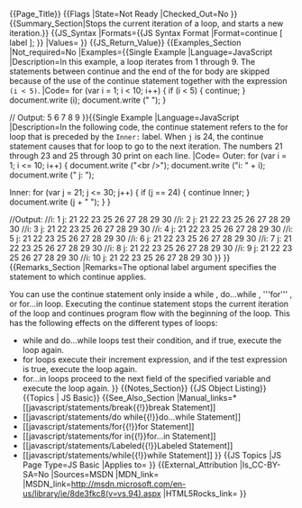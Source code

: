{{Page_Title}}
{{Flags
|State=Not Ready
|Checked_Out=No
}}
{{Summary_Section|Stops the current iteration of a loop, and starts a new iteration.}}
{{JS_Syntax
|Formats={{JS Syntax Format
|Format=continue [ label ];
}}
|Values=
}}
{{JS_Return_Value}}
{{Examples_Section
|Not_required=No
|Examples={{Single Example
|Language=JavaScript
|Description=In this example, a loop iterates from 1 through 9. The statements between continue and the end of the for body are skipped because of the use of the continue statement together with the expression <code>(i &lt; 5)</code>.
|Code= for (var i = 1; i &lt; 10; i++) {
     if (i &lt; 5) {
         continue;
     }
     document.write (i);
     document.write (" ");
 }
 
 // Output: 5 6 7 8 9
}}{{Single Example
|Language=JavaScript
|Description=In the following code, the continue statement refers to the for loop that is preceded by the <code>Inner:</code> label. When <code>j</code> is 24, the continue statement causes that for loop to go to the next iteration. The numbers 21 through 23 and 25 through 30 print on each line.
|Code= Outer:
 for (var i = 1; i &lt;= 10; i++) {
     document.write ("&lt;br /&gt;");
     document.write ("i: " + i);
     document.write (" j: ");
    
 Inner:
     for (var j = 21; j &lt;= 30; j++) {
         if (j == 24) {
              continue Inner;
         }
         document.write (j + " ");
     }
 }
 
 //Output:
 //i: 1 j: 21 22 23 25 26 27 28 29 30 
 //i: 2 j: 21 22 23 25 26 27 28 29 30 
 //i: 3 j: 21 22 23 25 26 27 28 29 30 
 //i: 4 j: 21 22 23 25 26 27 28 29 30 
 //i: 5 j: 21 22 23 25 26 27 28 29 30 
 //i: 6 j: 21 22 23 25 26 27 28 29 30 
 //i: 7 j: 21 22 23 25 26 27 28 29 30 
 //i: 8 j: 21 22 23 25 26 27 28 29 30 
 //i: 9 j: 21 22 23 25 26 27 28 29 30 
 //i: 10 j: 21 22 23 25 26 27 28 29 30
}}
}}
{{Remarks_Section
|Remarks=The optional label argument specifies the statement to which continue applies.

You can use the continue statement only inside a while , do...while , '''for''' , or for...in loop. Executing the continue statement stops the current iteration of the loop and continues program flow with the beginning of the loop. This has the following effects on the different types of loops:

* while and do...while loops test their condition, and if true, execute the loop again.
* for loops execute their increment expression, and if the test expression is true, execute the loop again.
* for...in loops proceed to the next field of the specified variable and execute the loop again.
}}
{{Notes_Section}}
{{JS Object Listing}}
{{Topics | JS Basic}}
{{See_Also_Section
|Manual_links=* [[javascript/statements/break{{!}}break Statement]]
* [[javascript/statements/do while{{!}}do...while Statement]]
* [[javascript/statements/for{{!}}for Statement]]
* [[javascript/statements/for in{{!}}for...in Statement]]
* [[javascript/statements/Labeled{{!}}Labeled Statement]]
* [[javascript/statements/while{{!}}while Statement]]
}}
{{JS Topics
|JS Page Type=JS Basic
|Applies to=
}}
{{External_Attribution
|Is_CC-BY-SA=No
|Sources=MSDN
|MDN_link=
|MSDN_link=http://msdn.microsoft.com/en-us/library/ie/8de3fkc8(v=vs.94).aspx
|HTML5Rocks_link=
}}